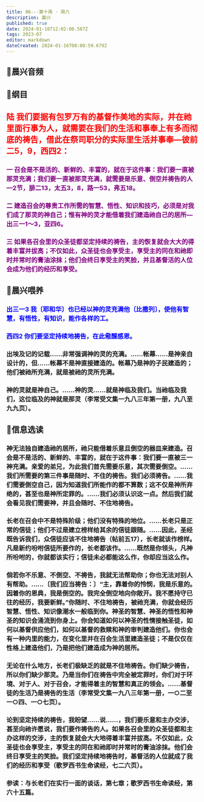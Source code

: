 ```yaml
---
title: 06---第十周 · 周六
description: 晨兴
published: true
date: 2024-01-16T12:02:00.587Z
tags: 2023-07
editor: markdown
dateCreated: 2024-01-16T08:00:59.679Z
---
```


## 🎵晨兴音频

## 📖纲目

## <font color=red>陆 我们要据有包罗万有的基督作美地的实际，并在祂里面行事为人，就需要在我们的生活和事奉上有多而彻底的祷告，借此在祭司职分的实际里生活并事奉—彼前二5，9，西四2：</font>

### <font color=purple>一 召会是不是活的、新鲜的、丰富的，就在于这件事：我们要一直被那灵充满；我们要一直被那灵充满，就需要是乐意、倒空并祷告的人—2节，腓二13，太五3，8，路一53，弗五18。</font>

### <font color=purple>二 建造召会的尊贵工作所需的智慧、悟性、知识和技巧，必须是对我们成了那灵的神自己；惟有神的灵才能借着我们建造祂自己的居所—出三一1～3，亚四6。</font>

### <font color=purple>三 如果各召会里的众圣徒都坚定持续的祷告，主的恢复就会大大的得着丰富并拔高；不仅如此，众圣徒也会享受主，享受主的同在和祂即时并常时的膏油涂抹；他们会终日享受主的笑脸，并且基督活的人位会成为他们的经历和享受。</font>

## 📖晨兴喂养

### <font color=blue>出三一3    我〔耶和华〕也已经以神的灵充满他〔比撒列〕，使他有智慧，有悟性，有知识，能作各样的工。</font>

### <font color=blue>西四2    你们要坚定持续地祷告，在此儆醒感恩。</font>

### 出埃及记的记载……非常强调神的灵的充满。……帐幕……是神亲自设计的，但……帐幕不是神直接建造的。帐幕乃是神的子民建造的；他们被祂所充满，就是被祂的灵所充满。

### 神的灵就是神自己。……神的灵……就是神临及我们。当祂临及我们，这位临及的神就是那灵（李常受文集一九八三年第一册，九八至九九页）。

## 📖信息选读

### 神无法独自建造祂的居所，祂只能借着乐意且倒空的器皿来建造。召会是不是活的、新鲜的、丰富的，就在于这件事：我们要一直被三一神充满。亲爱的弟兄，为此我们首先需要乐意，其次需要倒空。……我们所需要的第三件事是随时、不住的祷告。我们必须祷告。……我们需要倒空自己，因为知道我们所能作的都不算数；这不仅是神所弃绝的，甚至也是神所定罪的。……我们必须认识这一点。然后我们就会看见我们需要神，并且会随时、不住地祷告。

### 长老在召会中不是特殊阶级；他们没有特殊的地位。……长老只是正常的信徒；他们不过是建立榜样给其余的信徒跟随。……因此，圣经既告诉我们，众信徒应该不住地祷告（帖前五17），长老就该作榜样。凡是新约吩咐信徒所要作的，长老都该作。……既然是你领头，凡神所吩咐的，你就都该实行；信徒未必都能这么作，你却应当这么作。

### 倘若你不乐意、不倒空、不祷告，我就无法帮助你；你也无法对别人有帮助。……〔我们应当祷告：〕“主，靠着你的怜悯，我是乐意的。因着你的恩典，我是倒空的。我完全倒空地向你敞开。我不愿持守已往的经历，我要新鲜。”你随时、不住地祷告，被祂充满，你就会经历智慧、悟性、知识像潮水一般临到你。神圣的智慧、神圣的悟性和神圣的知识会涌流到你身上。你会知道如何以神圣的性情接触圣徒，如何以基督供应他们，如何以基督的救赎和神的审判建造他们。你也会有一种内里的能力，在变化里并在召会生活里建造圣徒；不是仅仅在性格上建造他们，乃是把他们建造成为神的居所。

### 无论在什么地方，长老们极缺乏的就是不住地祷告。你们缺少祷告，所以你们缺少那灵。乃是当你们在祷告中完全被定罪时，你们对于环境、对于人、对于召会，才能得着主的智慧和真正的领会。……基督徒的生活乃是祷告的生活（李常受文集一九八三年第一册，一○二至一○四、一○七页）。

### 论到坚定持续的祷告，我盼望……说……，我们要乐意和主办交涉，甚至向祂许愿说，我们要作祷告的人。如果各召会里的众圣徒都和主办这样的交涉，主的恢复就会大大地得着丰富并拔高。不仅如此，众圣徒也会享受主，享受主的同在和祂即时并常时的膏油涂抹。他们会终日享受主的笑脸。我们坚定持续地祷告时，基督活的人位就成了我们的经历和享受（歌罗西书生命读经，七二六页）。

### 参读：与长老们在实行一面的谈话，第七章；歌罗西书生命读经，第六十五篇。
<!-- Google tag (gtag.js) -->
<script async src="https://www.googletagmanager.com/gtag/js?id=G-1P8709Z16T"></script>
<script>
  window.dataLayer = window.dataLayer || [];
  function gtag(){dataLayer.push(arguments);}
  gtag('js', new Date());

  gtag('config', 'G-1P8709Z16T');
</script>